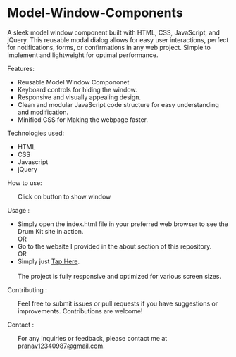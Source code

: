 # Model-Window-Components
A sleek model window component built with HTML, CSS, JavaScript, and jQuery. This reusable modal dialog allows for easy user interactions, perfect for notifications, forms, or confirmations in any web project. Simple to implement and lightweight for optimal performance.

Features:<br>
  <ul>
   <li>Reusable Model Window Compononet</li>
    <li>Keyboard controls for hiding the window. </li>
    <li>Responsive and visually appealing design. </li>
    <li>Clean and modular JavaScript code structure for easy understanding and modification. </li>
    <li>Minified CSS for Making the webpage faster. </li>
  </ul>
Technologies used:<br>
    <ul>
      <li>HTML</li>
      <li>CSS</li>
      <li>Javascript</li>
      <li>jQuery</li>
    </ul>
How to use:<br>
   <ul> Click on button to show window </ul>

Usage : 
<ul>
  <li>Simply open the index.html file in your preferred web browser to see the Drum Kit site in action.</li>
  OR
  <li>Go to the website I provided in the about section of this repository.</li>
  OR
  <li>Simply just <a href="https://pranav89624.github.io/Model-Window-Components/" target="_blank">Tap Here</a>.</li>
  <br>The project is fully responsive and optimized for various screen sizes.
</ul>

Contributing : 
<ul>
  Feel free to submit issues or pull requests if you have suggestions or improvements. Contributions are welcome!  
</ul>

Contact : 
<ul>
For any inquiries or feedback, please contact me at  <a href="mailto:pranav12340987@gmail.com">pranav12340987@gmail.com</a>.
</ul>

